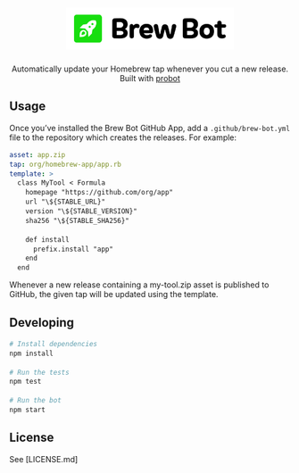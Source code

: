 <h1 align="center">
  <img src="design/logo.svg" alt="Brew Bot Logo" width="300" />
</h1>

<p align="center">Automatically update your Homebrew tap whenever you cut a new release. Built with <a href="https://github.com/probot/probot">probot</a></p>

## Usage

Once you’ve installed the Brew Bot GitHub App, add a `.github/brew-bot.yml` file to the repository which creates the releases. For example:

```yml
asset: app.zip
tap: org/homebrew-app/app.rb
template: >
  class MyTool < Formula
    homepage "https://github.com/org/app"
    url "\${STABLE_URL}"
    version "\${STABLE_VERSION}"
    sha256 "\${STABLE_SHA256}"

    def install
      prefix.install "app"
    end
  end
```

Whenever a new release containing a my-tool.zip asset is published to GitHub, the given tap will be updated using the template.

## Developing

```sh
# Install dependencies
npm install

# Run the tests
npm test

# Run the bot
npm start
```

## License

See [LICENSE.md]